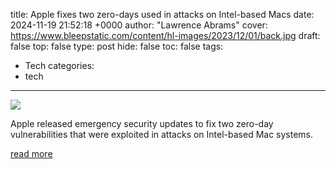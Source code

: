 title: Apple fixes two zero-days used in attacks on Intel-based Macs
date: 2024-11-19 21:52:18 +0000
author: "Lawrence Abrams"
cover: https://www.bleepstatic.com/content/hl-images/2023/12/01/back.jpg
draft: false
top: false
type: post
hide: false
toc: false
tags:
  - Tech
categories:
  - tech
---

![](https://www.bleepstatic.com/content/hl-images/2023/12/01/back.jpg)

Apple released emergency security updates to fix two zero-day vulnerabilities that were exploited in attacks on Intel-based Mac systems.

[read more](https://www.bleepingcomputer.com/news/security/apple-fixes-two-zero-days-used-in-attacks-on-intel-based-macs/)
